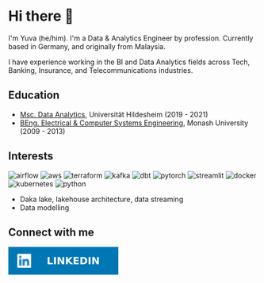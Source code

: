 
# Hi there 👋

I'm Yuva (he/him). I'm a Data & Analytics Engineer by profession. Currently based in Germany, and originally from Malaysia.

I have experience working in the BI and Data Analytics fields across Tech, Banking, Insurance, and Telecommunications industries.

## Education


- [Msc. Data Analytics](https://www.uni-hildesheim.de/studium/studienangebot/masterstudium/data-analytics-master-of-science-msc/), Universität Hildesheim (2019 - 2021)
- [BEng. Electrical & Computer Systems Engineering](https://www.monash.edu/study/courses/majors-minors-specialisations/2023/specialisations/electrical-and-computer-systems-engineering-xs0004), Monash University (2009 - 2013)


## Interests

![airflow](https://img.shields.io/badge/Airflow-017CEE?style=for-the-badge&logo=Apache%20Airflow&logoColor=white)
![aws](https://img.shields.io/badge/Amazon_AWS-FF9900?style=for-the-badge&logo=amazonaws&logoColor=white)
![terraform](https://img.shields.io/badge/Terraform-7B42BC?style=for-the-badge&logo=terraform&logoColor=white)
![kafka](https://img.shields.io/badge/Apache_Kafka-231F20?style=for-the-badge&logo=apache-kafka&logoColor=white)
![dbt](https://img.shields.io/badge/dbt-FF694B?style=for-the-badge&logo=dbt&logoColor=white)
![pytorch](https://img.shields.io/badge/PyTorch-EE4C2C?style=for-the-badge&logo=PyTorch&logoColor=white)
![streamlit](https://img.shields.io/badge/Streamlit-FF4B4B?style=for-the-badge&logo=Streamlit&logoColor=white)
![docker](https://img.shields.io/badge/Docker-2CA5E0?style=for-the-badge&logo=docker&logoColor=white)
![kubernetes](https://img.shields.io/badge/kubernetes-326ce5.svg?&style=for-the-badge&logo=kubernetes&logoColor=white)
![python](https://img.shields.io/badge/Python-FFD43B?style=for-the-badge&logo=python&logoColor=blue)

- Daka lake, lakehouse architecture, data streaming
- Data modelling


## Connect with me

[<img src="images/linkedin.svg">](www.linkedin.com/in/yuvapk)
